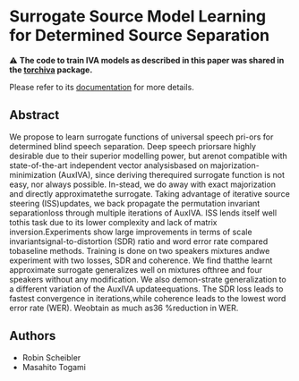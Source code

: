 # Surrogate Source Model Learning for Determined Source Separation

:warning: **The code to train IVA models as described in this paper was shared in the [torchiva](https://github.com/fakufaku/torchiva) package.**

Please refer to its [documentation](https://torchiva.readthedocs.io/en/latest/) for more details.

## Abstract

We  propose  to  learn  surrogate  functions  of  universal  speech  pri-ors  for  determined  blind  speech  separation.    Deep  speech  priorsare highly desirable due to their superior modelling power, but arenot  compatible  with  state-of-the-art  independent  vector  analysisbased  on  majorization-minimization  (AuxIVA),  since  deriving  therequired  surrogate  function  is  not  easy,  nor  always  possible.   In-stead, we do away with exact majorization and directly approximatethe surrogate.   Taking advantage of iterative source steering (ISS)updates,  we  back  propagate  the  permutation  invariant  separationloss through multiple iterations of AuxIVA. ISS lends itself well tothis task due to its lower complexity and lack of matrix inversion.Experiments  show  large  improvements  in  terms  of  scale  invariantsignal-to-distortion  (SDR)  ratio  and  word  error  rate  compared  tobaseline methods.  Training is done on two speakers mixtures andwe experiment with two losses, SDR and coherence.  We find thatthe  learnt  approximate  surrogate  generalizes  well  on  mixtures  ofthree and four speakers without any modification.  We also demon-strate generalization to a different variation of the AuxIVA updateequations.  The SDR loss leads to fastest convergence in iterations,while  coherence  leads  to  the  lowest  word  error  rate  (WER).  Weobtain as much as36 %reduction in WER.

## Authors

* Robin Scheibler
* Masahito Togami
